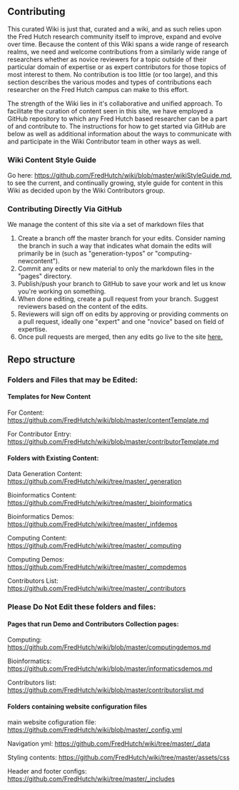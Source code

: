 ## Contributing
This curated Wiki is just that, curated and a wiki, and as such relies upon the Fred Hutch research community itself to improve, expand and evolve over time.  Because the content of this Wiki spans a wide range of research realms, we need and welcome contributions from a similarly wide range of researchers whether as novice reviewers for a topic outside of their particular domain of expertise or as expert contributors for those topics of most interest to them.  No contribution is too little (or too large), and this section describes the various modes and types of contributions each researcher on the Fred Hutch campus can make to this effort.  

The strength of the Wiki lies in it's collaborative and unified approach. To facilitate the curation of content seen in this site, we have employed a GitHub repository to which any Fred Hutch based researcher can be a part of and contribute to.  The instructions for how to get started via GitHub are below as well as additional information about the ways to communicate with and participate in the Wiki Contributor team in other ways as well.

### Wiki Content Style Guide
Go here: https://github.com/FredHutch/wiki/blob/master/wikiStyleGuide.md, to see the current, and continually growing, style guide for content in this Wiki as decided upon by the Wiki Contributors group.  

### Contributing Directly Via GitHub

We manage the content of this site via a set of markdown files that
  1. Create a branch off the master branch for your edits.  Consider naming the branch in such a way that indicates what domain the edits will primarily be in (such as "generation-typos" or "computing-newcontent").  
  2. Commit any edits or new material to only the markdown files in the "pages" directory.  
  3. Publish/push your branch to GitHub to save your work and let us know you're working on something.
  4. When done editing, create a pull request from your branch.  Suggest reviewers based on the content of the edits.
  5. Reviewers will sign off on edits by approving or providing comments on a pull request, ideally one "expert" and one "novice" based on field of expertise.  
  6. Once pull requests are merged, then any edits go live to the site [here.](https://fredhutch.github.io/wiki/)

## Repo structure

### Folders and Files that may be Edited:
####  Templates for New Content
For Content: https://github.com/FredHutch/wiki/blob/master/contentTemplate.md

For Contributor Entry:  https://github.com/FredHutch/wiki/blob/master/contributorTemplate.md

####  Folders with Existing Content:
Data Generation Content: https://github.com/FredHutch/wiki/tree/master/_generation

Bioinformatics Content: https://github.com/FredHutch/wiki/tree/master/_bioinformatics

Bioinformatics Demos: https://github.com/FredHutch/wiki/tree/master/_infdemos

Computing Content: https://github.com/FredHutch/wiki/tree/master/_computing

Computing Demos: https://github.com/FredHutch/wiki/tree/master/_compdemos

Contributors List: https://github.com/FredHutch/wiki/tree/master/_contributors

### Please Do Not Edit these folders and files:
####  Pages that run Demo and Contributors Collection pages:
Computing:  https://github.com/FredHutch/wiki/blob/master/computingdemos.md

Bioinformatics:  https://github.com/FredHutch/wiki/blob/master/informaticsdemos.md

Contributors list: https://github.com/FredHutch/wiki/blob/master/contributorslist.md

#### Folders containing website configuration files
main website cofiguration file: https://github.com/FredHutch/wiki/blob/master/_config.yml

Navigation yml:
https://github.com/FredHutch/wiki/tree/master/_data

Styling contents:
https://github.com/FredHutch/wiki/tree/master/assets/css

Header and footer configs:
https://github.com/FredHutch/wiki/tree/master/_includes
